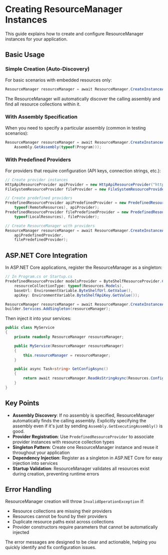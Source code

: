 # Creating ResourceManager Instances

This guide explains how to create and configure ResourceManager instances for your application.

## Basic Usage

### Simple Creation (Auto-Discovery)

For basic scenarios with embedded resources only:

```csharp
ResourceManager resourceManager = await ResourceManager.CreateInstanceAsync();
```

The ResourceManager will automatically discover the calling assembly and find all resource collections within it.

### With Assembly Specification

When you need to specify a particular assembly (common in testing scenarios):

```csharp
ResourceManager resourceManager = await ResourceManager.CreateInstanceAsync(
    Assembly.GetAssembly(typeof(Program)));
```

### With Predefined Providers

For providers that require configuration (API keys, connection strings, etc.):

```csharp
// Create provider instances
HttpApiResourceProvider apiProvider = new HttpApiResourceProvider("https://api.example.com", "api-key");
FileSystemResourceProvider fileProvider = new FileSystemResourceProvider(@"C:\Resources");

// Create predefined providers
PredefinedResourceProvider apiPredefinedProvider = new PredefinedResourceProvider(
    typeof(RemoteResources), apiProvider);
PredefinedResourceProvider filePredefinedProvider = new PredefinedResourceProvider(
    typeof(LocalResources), fileProvider);

// Create ResourceManager with providers
ResourceManager resourceManager = await ResourceManager.CreateInstanceAsync(
    apiPredefinedProvider, 
    filePredefinedProvider);
```

## ASP.NET Core Integration

In ASP.NET Core applications, register the ResourceManager as a singleton:

```csharp
// In Program.cs or Startup.cs
PredefinedResourceProvider modelsProvider = ByteShelfResourceProvider.CreatePredefined(
    resourceCollectionType: typeof(Resources.Models),
    baseUrl: EnvironmentVariable.ByteShelfUrl.GetValue(),
    apiKey: EnvironmentVariable.ByteShelfApiKey.GetValue());

ResourceManager resourceManager = await ResourceManager.CreateInstanceAsync(modelsProvider);
builder.Services.AddSingleton(resourceManager);
```

Then inject it into your services:

```csharp
public class MyService
{
    private readonly ResourceManager resourceManager;

    public MyService(ResourceManager resourceManager)
    {
        this.resourceManager = resourceManager;
    }

    public async Task<string> GetConfigAsync()
    {
        return await resourceManager.ReadAsStringAsync(Resources.ConfigFile);
    }
}
```

## Key Points

- **Assembly Discovery**: If no assembly is specified, ResourceManager automatically finds the calling assembly. Explicitly specifying the assembly even if it's just by sending `Assembly.GetExecutingAssembly()` is good.
- **Provider Registration**: Use `PredefinedResourceProvider` to associate provider instances with resource collection types
- **Singleton Pattern**: Create one ResourceManager instance and reuse it throughout your application
- **Dependency Injection**: Register as a singleton in ASP.NET Core for easy injection into services
- **Startup Validation**: ResourceManager validates all resources exist during creation, preventing runtime errors

## Error Handling

ResourceManager creation will throw `InvalidOperationException` if:
- Resource collections are missing their providers
- Resources cannot be found by their providers
- Duplicate resource paths exist across collections
- Provider constructors require parameters that cannot be automatically injected

The error messages are designed to be clear and actionable, helping you quickly identify and fix configuration issues. 